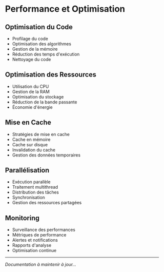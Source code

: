 # Performance et Optimisation

## Optimisation du Code
- Profilage du code
- Optimisation des algorithmes
- Gestion de la mémoire
- Réduction des temps d'exécution
- Nettoyage du code

## Optimisation des Ressources
- Utilisation du CPU
- Gestion de la RAM
- Optimisation du stockage
- Réduction de la bande passante
- Économie d'énergie

## Mise en Cache
- Stratégies de mise en cache
- Cache en mémoire
- Cache sur disque
- Invalidation du cache
- Gestion des données temporaires

## Parallélisation
- Exécution parallèle
- Traitement multithread
- Distribution des tâches
- Synchronisation
- Gestion des ressources partagées

## Monitoring
- Surveillance des performances
- Métriques de performance
- Alertes et notifications
- Rapports d'analyse
- Optimisation continue

---
*Documentation à maintenir à jour...* 